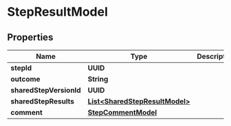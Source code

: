 

# StepResultModel


## Properties

| Name | Type | Description | Notes |
|------------ | ------------- | ------------- | -------------|
|**stepId** | **UUID** |  |  |
|**outcome** | **String** |  |  [optional] |
|**sharedStepVersionId** | **UUID** |  |  [optional] |
|**sharedStepResults** | [**List&lt;SharedStepResultModel&gt;**](SharedStepResultModel.md) |  |  [optional] |
|**comment** | [**StepCommentModel**](StepCommentModel.md) |  |  [optional] |



